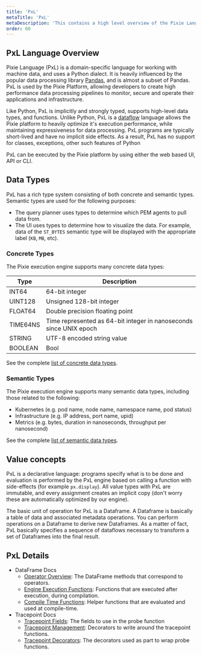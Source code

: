 ```yaml
---
title: 'PxL'
metaTitle: 'PxL'
metaDescription: 'This contains a high level overview of the Pixie Language. (PxL)'
order: 60
---
```


## PxL Language Overview

Pixie Language (PxL) is a domain-specific language for working with machine data, and uses a Python dialect. It is heavily influenced by the popular data processing library [Pandas](https://pandas.pydata.org/), and is almost a subset of Pandas. PxL is used by the Pixie Platform, allowing developers to create high performance data processing pipelines to monitor, secure and operate their applications and infrastructure.

Like Python, PxL is implicitly and strongly typed, supports high-level data types, and functions. Unlike Python, PxL is a [dataflow](https://en.wikipedia.org/wiki/Dataflow_programming) language allows the Pixie platform to heavily optimize it's execution performance, while maintaining expressiveness for data processing. PxL programs are typically short-lived and have no implicit side effects. As a result, PxL has no support for classes, exceptions, other such features of Python

PxL can be executed by the Pixie platform by using either the web based UI, API or CLI.

## Data Types

PxL has a rich type system consisting of both concrete and semantic types. Semantic types are used for the following purposes:

- The query planner uses types to determine which PEM agents to pull data from.
- The UI uses types to determine how to visualize the data. For example, data of the `ST_BYTES` semantic type will be displayed with the appropriate label (`KB`, `MB`, etc).

### Concrete Types

The Pixie execution engine supports many concrete data types:

| Type     | Description                                                        |
| -------- | ------------------------------------------------------------------ |
| INT64    | 64-bit integer                                                     |
| UINT128  | Unsigned 128-bit integer                                           |
| FLOAT64  | Double precision floating point                                    |
| TIME64NS | Time represented as 64-bit integer in nanoseconds since UNIX epoch |
| STRING   | UTF-8 encoded string value                                       |
| BOOLEAN  | Bool                                                               |

See the complete [list of concrete data types](https://github.com/pixie-io/pixie/blob/c08aaa2c53ce95ee40817acae3f662a95994f6fb/src/api/proto/vizierpb/vizierapi.proto#L29).

### Semantic Types

The Pixie execution engine supports many semantic data types, including those related to the following:

- Kubernetes (e.g. pod name, node name, namespace name, pod status)
- Infrastructure (e.g. IP address, port name, upid)
- Metrics (e.g. bytes, duration in nanoseconds, throughput per nanosecond)

See the complete [list of semantic data types](https://github.com/pixie-io/pixie/blob/c08aaa2c53ce95ee40817acae3f662a95994f6fb/src/api/proto/vizierpb/vizierapi.proto#L51).

## Value concepts

PxL is a declarative language: programs specify what is to be done and evaluation is performed by the PxL engine based on calling a function with side-effects (for example `px.display`). All value types with PxL are immutable, and every assignment creates an implicit copy (don't worry these are automatically optimized by our engine).

The basic unit of operation for PxL is a Dataframe. A Dataframe is basically a table of data and associated metadata operations. You can perform operations on a Dataframe to derive new Dataframes. As a matter of fact, PxL basically specifies a sequence of dataflows necessary to transform a set of Dataframes into the final result.

## PxL Details

- DataFrame Docs
  - [Operator Overview](/reference/pxl/operators): The DataFrame methods that correspond to operators.
  - [Engine Execution Functions](/reference/pxl/udf): Functions that are executed after execution, during compilation.
  - [Compile Time Functions](/reference/pxl/compiler-fns): Helper functions that are evaluated and used at compile-time.
- Tracepoint Docs
  - [Tracepoint Fields](/reference/pxl/tracepoint-field): The fields to use in the probe function
  - [Tracepoint Management](/reference/pxl/mutation): Decorators to write around the tracepoint functions.
  - [Tracepoint Decorators](/reference/pxl/tracepoint-decorator): The decorators used as part to wrap probe functions.
